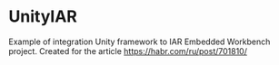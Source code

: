 # UnityIAR
Example of integration Unity framework to IAR Embedded Workbench project.
Created for the article https://habr.com/ru/post/701810/
